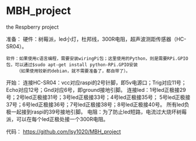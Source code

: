 # MBH_project
the Respberry project

准备：
    硬件：树莓派，led小灯，杜邦线，300R电阻，超声波测距传感器（HC-SR04）。
    
    软件：如果使用c语言编程，需要安装wiringPi包；这里使用的Python，则是需要RPi.GPIO包，可以通过$sudo apt-get install python-RPi.GPIO安装
        （如果使用较新的debian，就不需要准备了，都自带了）。
开始：
    连接HC-SR04：vcc对应raspi的2号针脚，即5v电源口；Trig对应11号；Echo对应12号；Gnd对应6号，即ground接地引脚。
    连接led：1号led正极接29号；2号led正极接31号；3号led正极接33号；4号led正极接35号；
            5号led正极接37号；6号led正极接36号；7号led正极接38号；8号led正极接40号。
            所有led负极一起接到raspi的39号接地引脚。
    电阻：为了防止led短路，电流过大烧坏树莓派，可以在每个led正极处接一个300R电阻。
    
代码：
    https://github.com/lsy1020/MBH_project
